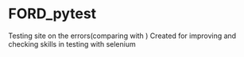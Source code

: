 # FORD_pytest
Testing site on the errors(comparing <suggest> with <actual>)
Created for improving and checking skills in testing with selenium

